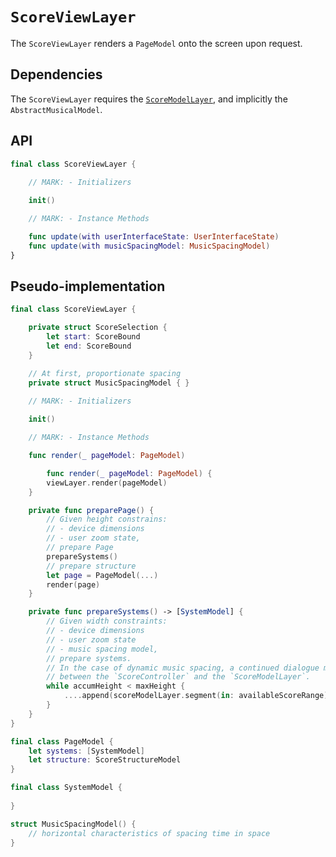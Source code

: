 # `ScoreViewLayer`

The `ScoreViewLayer` renders a `PageModel` onto the screen upon request.

## Dependencies

The `ScoreViewLayer` requires the [`ScoreModelLayer`](ScoreModelLayer.md), and implicitly the `AbstractMusicalModel`.

## API

```Swift
final class ScoreViewLayer {
	
	// MARK: - Initializers

	init()

	// MARK: - Instance Methods

	func update(with userInterfaceState: UserInterfaceState)
	func update(with musicSpacingModel: MusicSpacingModel)
}
```

## Pseudo-implementation

```Swift
final class ScoreViewLayer {

	private struct ScoreSelection {
		let start: ScoreBound
		let end: ScoreBound
	}

	// At first, proportionate spacing
	private struct MusicSpacingModel { }
	
	// MARK: - Initializers

	init()

	// MARK: - Instance Methods

	func render(_ pageModel: PageModel)	

		func render(_ pageModel: PageModel) {
		viewLayer.render(pageModel)
	}

	private func preparePage() {
		// Given height constrains:
		// - device dimensions
		// - user zoom state,
		// prepare Page
		prepareSystems()
		// prepare structure
		let page = PageModel(...)
		render(page)
	}

	private func prepareSystems() -> [SystemModel] {
		// Given width constraints:
		// - device dimensions
		// - user zoom state
		// - music spacing model,
		// prepare systems.
		// In the case of dynamic music spacing, a continued dialogue must occur 
		// between the `ScoreController` and the `ScoreModelLayer`.
		while accumHeight < maxHeight {
			....append(scoreModelLayer.segment(in: availableScoreRange))
		}
	}
}

final class PageModel {
    let systems: [SystemModel]
    let structure: ScoreStructureModel
}

final class SystemModel {
	
}

struct MusicSpacingModel() {
	// horizontal characteristics of spacing time in space
}
```
